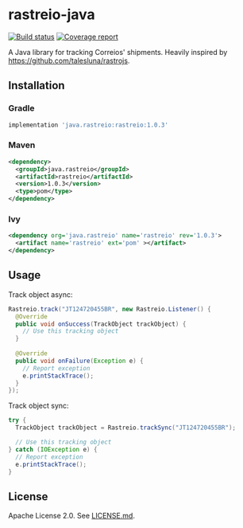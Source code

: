 # rastreio-java

[![Build status](https://gitlab.com/rubenochiavone/rastreio-java/badges/master/pipeline.svg)](https://gitlab.com/rubenochiavone/rastreio-java/-/commits/master) [![Coverage report](https://gitlab.com/rubenochiavone/rastreio-java/badges/master/coverage.svg)](https://gitlab.com/rubenochiavone/rastreio-java/-/commits/master)

A Java library for tracking Correios' shipments. Heavily inspired by https://github.com/talesluna/rastrojs.

## Installation

### Gradle

```groovy
implementation 'java.rastreio:rastreio:1.0.3'
```

### Maven

```xml
<dependency>
  <groupId>java.rastreio</groupId>
  <artifactId>rastreio</artifactId>
  <version>1.0.3</version>
  <type>pom</type>
</dependency>
```

### Ivy

```xml
<dependency org='java.rastreio' name='rastreio' rev='1.0.3'>
  <artifact name='rastreio' ext='pom' ></artifact>
</dependency>
```

## Usage

Track object async:

```java
Rastreio.track("JT124720455BR", new Rastreio.Listener() {
  @Override
  public void onSuccess(TrackObject trackObject) {
    // Use this tracking object
  }
   
  @Override
  public void onFailure(Exception e) {
    // Report exception
    e.printStackTrace();
  }
});
```

Track object sync:

```java
try {
  TrackObject trackObject = Rastreio.trackSync("JT124720455BR");

  // Use this tracking object
} catch (IOException e) {
  // Report exception
  e.printStackTrace();
}
```

## License

Apache License 2.0. See [LICENSE.md](LICENSE.md).
